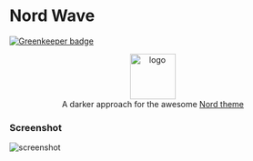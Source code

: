 # Nord Wave

[![Greenkeeper badge](https://badges.greenkeeper.io/dimitrisnl/nord-wave.svg)](https://greenkeeper.io/)

<div align='center'>
  <img src='https://raw.githubusercontent.com/DimitrisNL/nord-wave/master/assets/icon2.png' alt='logo' width='80px' >
  <div>
  A darker approach for the awesome <a target='_blank' href='https://github.com/arcticicestudio/nord-visual-studio-code'>Nord theme</a>
  </div>
</div>

### Screenshot

![screenshot](assets/demo.png)
